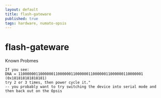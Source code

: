 ```yaml
---
layout: default
title: flash-gateware
published: true
tags: hardware, numato-opsis
---
```


# flash-gateware

Known Probmes 

```
If you see: 
DNA = 110000001100000011000000110000001100000011000000110000001 (0x181818181818181)  
try 2 or 3 times, then power cycle it." 
-- you probably want to try switching the device into serial mode and then back out on the Opsis
```
